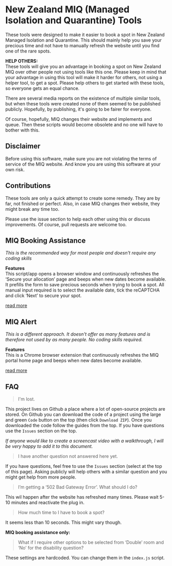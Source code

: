 # New Zealand MIQ (Managed Isolation and Quarantine) Tools

These tools were designed to make it easier to book a spot in New Zealand Managed Isolation and Quarantine. This should mainly help you save your precious time and not have to manually refresh the website until you find one of the rare spots.

**HELP OTHERS:**  
These tools will give you an advantage in booking a spot on New Zealand MIQ over other people not using tools like this one. Please keep in mind that your advantage in using this tool will make it harder for others, not using a helper tool, to get a spot. Please help others to get started with these tools, so everyone gets an equal chance. 

There are several media reports on the existence of multiple similar tools, but when these tools were created none of them seemed to be published publicly. Hopefully, by publishing, it's going to be fairer for everyone. 

Of course, hopefully, MIQ changes their website and implements and queue. Then these scripts would become obsolete and no one will have to bother with this.

## Disclaimer

Before using this software, make sure you are not violating the terms of service of the MIQ website. And know you are using this software at your own risk. 

## Contributions

These tools are only a quick attempt to create some remedy. They are by far, not finished or perfect. Also, in case MIQ changes their website, they might break any time too. 

Please use the issue section to help each other using this or discuss improvements. Of course, pull requests are welcome too.

## MIQ Booking Assistance

*This is the recommended way for most people and doesn't require any coding skills*

**Features**  
This script/app opens a browser window and continuously refreshes the ‘Secure your allocation’ page and beeps when new dates become available. It prefills the form to save precious seconds when trying to book a spot. All manual input required is to select the available date, tick the reCAPTCHA and click ‘Next’ to secure your spot.

[read more](https://github.com/jvolker/miq-nz-booking-tools/blob/master/MIQ-Booking-Assistance/README.md)

## MIQ Alert

*This is a different approach. It doesn't offer as many features and is therefore not used by as many people. No coding skills required.*

**Features**  
This is a Chrome browser extension that continuously refreshes the MIQ portal home page and beeps when new dates become available.


[read more](https://github.com/jvolker/miq-nz-booking-tools/blob/master/MIQ-Alert/README.md)
## FAQ

> I'm lost.

This project lives on Github a place where a lot of open-source projects are stored. On Github you can download the code of a project using the large and green `Code` button on the top (then click `Download ZIP`). Once you downloaded the code follow the guides from the top. If you have questions use the `Issues` section on the top.

_If anyone would like to create a screencast video with a walkthrough, I will be very happy to add it to this document._

> I have another question not answered here yet.

If you have questions, feel free to use the `Issues` section (select at the top of this page). Asking publicly will help others with a similar question and you might get help from more people.

> I’m getting a ‘502 Bad Gateway Error’. What should I do? 

This wil happen after the website has refreshed many times. Please wait 5-10 minutes and reactivate the plug in.

> How much time to I have to book a spot?

It seems less than 10 seconds. This might vary though.

**MIQ booking assistance only:**
> What if I require other options to be selected from ‘Double’ room and ‘No’ for the disability question? 

These settings are hardcoded. You can change them in the `index.js` script.
